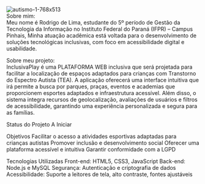 ![autismo-1-768x513](https://github.com/user-attachments/assets/9df0fb29-e422-437f-bf45-e4d434144521)      
Sobre mim:  
Meu nome é Rodrigo de Lima, estudante do 5º período de Gestão da Tecnologia da Informação no Instituto Federal do Paraná (IFPR) – Campus Pinhais, 
Minha atuação acadêmica está voltada para o desenvolvimento de soluções tecnológicas inclusivas, com foco em acessibilidade digital e usabilidade.
    
Sobre meu projeto:    
InclusivaPlay é uma PLATAFORMA WEB inclusiva que será projetada para facilitar a localização de espaços adaptados para crianças com Transtorno do Espectro Autista (TEA). 
A aplicação oferecerá uma interface intuitiva que irá permite a busca por parques, praças, eventos e academias que proporcionem esportes adaptados e infraestrutura acessível.
Além disso, o sistema integra recursos de geolocalização, avaliações de usuários e filtros de acessibilidade, garantindo uma experiência personalizada e segura para as famílias.
  
Status do Projeto
A Iniciar
  
Objetivos
Facilitar o acesso a atividades esportivas adaptadas para crianças autistas
Promover inclusão e desenvolvimento social
Oferecer uma plataforma acessível e intuitiva
Garantir conformidade com a LGPD
  
Tecnologias Utilizadas
Front-end: HTML5, CSS3, JavaScript
Back-end: Node.js e MySQL
Segurança: Autenticação e criptografia de dados
Acessibilidade: Suporte a leitores de tela, alto contraste, fontes ajustáveis

